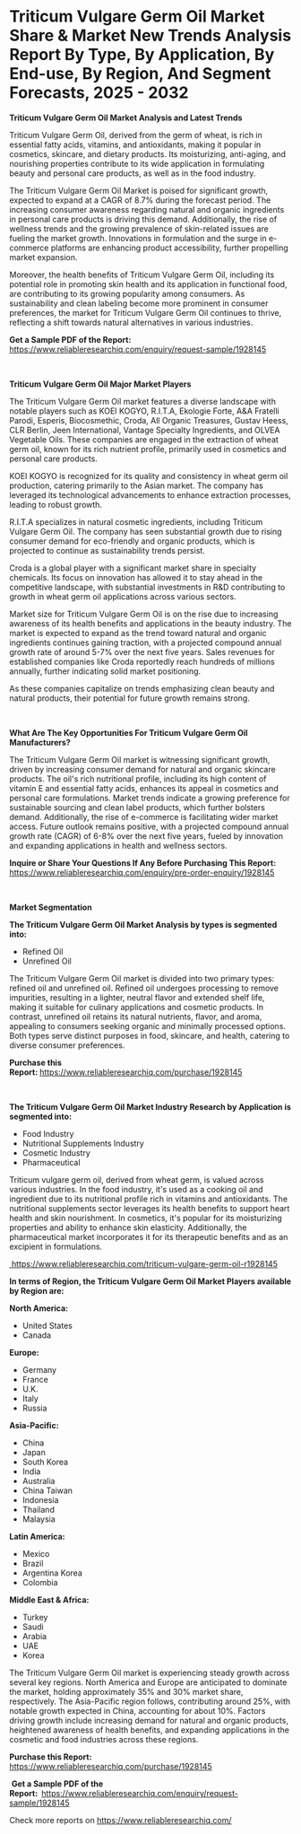 <p><h1>Triticum Vulgare Germ Oil Market Share & Market New Trends Analysis Report By Type, By Application, By End-use, By Region, And Segment Forecasts, 2025 - 2032</h1></p><p><strong>Triticum Vulgare Germ Oil Market Analysis and Latest Trends</strong></p>
<p><p>Triticum Vulgare Germ Oil, derived from the germ of wheat, is rich in essential fatty acids, vitamins, and antioxidants, making it popular in cosmetics, skincare, and dietary products. Its moisturizing, anti-aging, and nourishing properties contribute to its wide application in formulating beauty and personal care products, as well as in the food industry.</p><p>The Triticum Vulgare Germ Oil Market is poised for significant growth, expected to expand at a CAGR of 8.7% during the forecast period. The increasing consumer awareness regarding natural and organic ingredients in personal care products is driving this demand. Additionally, the rise of wellness trends and the growing prevalence of skin-related issues are fueling the market growth. Innovations in formulation and the surge in e-commerce platforms are enhancing product accessibility, further propelling market expansion.</p><p>Moreover, the health benefits of Triticum Vulgare Germ Oil, including its potential role in promoting skin health and its application in functional food, are contributing to its growing popularity among consumers. As sustainability and clean labeling become more prominent in consumer preferences, the market for Triticum Vulgare Germ Oil continues to thrive, reflecting a shift towards natural alternatives in various industries.</p></p>
<p><strong>Get a Sample PDF of the Report:&nbsp;</strong> <a href="https://www.reliableresearchiq.com/enquiry/request-sample/1928145?utm_campaign=1996&utm_medium=2&utm_source=Github&utm_content=ia&utm_term=15012025&utm_id=triticum-vulgare-germ-oil">https://www.reliableresearchiq.com/enquiry/request-sample/1928145</a></p>
<p>&nbsp;</p>
<p><strong>Triticum Vulgare Germ Oil Major Market Players</strong></p>
<p><p>The Triticum Vulgare Germ Oil market features a diverse landscape with notable players such as KOEI KOGYO, R.I.T.A, Ekologie Forte, A&A Fratelli Parodi, Esperis, Biocosmethic, Croda, All Organic Treasures, Gustav Heess, CLR Berlin, Jeen International, Vantage Specialty Ingredients, and OLVEA Vegetable Oils. These companies are engaged in the extraction of wheat germ oil, known for its rich nutrient profile, primarily used in cosmetics and personal care products.</p><p>KOEI KOGYO is recognized for its quality and consistency in wheat germ oil production, catering primarily to the Asian market. The company has leveraged its technological advancements to enhance extraction processes, leading to robust growth.</p><p>R.I.T.A specializes in natural cosmetic ingredients, including Triticum Vulgare Germ Oil. The company has seen substantial growth due to rising consumer demand for eco-friendly and organic products, which is projected to continue as sustainability trends persist.</p><p>Croda is a global player with a significant market share in specialty chemicals. Its focus on innovation has allowed it to stay ahead in the competitive landscape, with substantial investments in R&D contributing to growth in wheat germ oil applications across various sectors.</p><p>Market size for Triticum Vulgare Germ Oil is on the rise due to increasing awareness of its health benefits and applications in the beauty industry. The market is expected to expand as the trend toward natural and organic ingredients continues gaining traction, with a projected compound annual growth rate of around 5-7% over the next five years. Sales revenues for established companies like Croda reportedly reach hundreds of millions annually, further indicating solid market positioning.</p><p>As these companies capitalize on trends emphasizing clean beauty and natural products, their potential for future growth remains strong.</p></p>
<p>&nbsp;</p>
<p><strong>What Are The Key Opportunities For Triticum Vulgare Germ Oil Manufacturers?</strong></p>
<p><p>The Triticum Vulgare Germ Oil market is witnessing significant growth, driven by increasing consumer demand for natural and organic skincare products. The oil's rich nutritional profile, including its high content of vitamin E and essential fatty acids, enhances its appeal in cosmetics and personal care formulations. Market trends indicate a growing preference for sustainable sourcing and clean label products, which further bolsters demand. Additionally, the rise of e-commerce is facilitating wider market access. Future outlook remains positive, with a projected compound annual growth rate (CAGR) of 6-8% over the next five years, fueled by innovation and expanding applications in health and wellness sectors.</p></p>
<p><strong>Inquire or Share Your Questions If Any Before Purchasing This Report:</strong> <a href="https://www.reliableresearchiq.com/enquiry/pre-order-enquiry/1928145?utm_campaign=1996&utm_medium=2&utm_source=Github&utm_content=ia&utm_term=15012025&utm_id=triticum-vulgare-germ-oil">https://www.reliableresearchiq.com/enquiry/pre-order-enquiry/1928145</a></p>
<p>&nbsp;</p>
<p><strong>Market Segmentation</strong></p>
<p><strong>The Triticum Vulgare Germ Oil Market Analysis by types is segmented into:</strong></p>
<p><ul><li>Refined Oil</li><li>Unrefined Oil</li></ul></p>
<p><p>The Triticum Vulgare Germ Oil market is divided into two primary types: refined oil and unrefined oil. Refined oil undergoes processing to remove impurities, resulting in a lighter, neutral flavor and extended shelf life, making it suitable for culinary applications and cosmetic products. In contrast, unrefined oil retains its natural nutrients, flavor, and aroma, appealing to consumers seeking organic and minimally processed options. Both types serve distinct purposes in food, skincare, and health, catering to diverse consumer preferences.</p></p>
<p><strong>Purchase this Report:&nbsp;</strong><a href="https://www.reliableresearchiq.com/purchase/1928145?utm_campaign=1996&utm_medium=2&utm_source=Github&utm_content=ia&utm_term=15012025&utm_id=triticum-vulgare-germ-oil">https://www.reliableresearchiq.com/purchase/1928145</a></p>
<p>&nbsp;</p>
<p><strong>The Triticum Vulgare Germ Oil Market Industry Research by Application is segmented into:</strong></p>
<p><ul><li>Food Industry</li><li>Nutritional Supplements Industry</li><li>Cosmetic Industry</li><li>Pharmaceutical</li></ul></p>
<p><p>Triticum vulgare germ oil, derived from wheat germ, is valued across various industries. In the food industry, it's used as a cooking oil and ingredient due to its nutritional profile rich in vitamins and antioxidants. The nutritional supplements sector leverages its health benefits to support heart health and skin nourishment. In cosmetics, it's popular for its moisturizing properties and ability to enhance skin elasticity. Additionally, the pharmaceutical market incorporates it for its therapeutic benefits and as an excipient in formulations.</p></p>
<p><a href="https://www.reliableresearchiq.com/triticum-vulgare-germ-oil-r1928145?utm_campaign=1996&utm_medium=2&utm_source=Github&utm_content=ia&utm_term=15012025&utm_id=triticum-vulgare-germ-oil">&nbsp;https://www.reliableresearchiq.com/triticum-vulgare-germ-oil-r1928145</a></p>
<p><strong>In terms of Region, the Triticum Vulgare Germ Oil Market Players available by Region are:</strong></p>
<p>
    <p> <strong> North America: </strong>
        <ul>
            <li>United States</li>
            <li>Canada</li>
        </ul>
        </p> 
    <p> <strong> Europe: </strong>
        <ul>
            <li>Germany</li>
            <li>France</li>
            <li>U.K.</li>
            <li>Italy</li>
            <li>Russia</li>
        </ul>
        </p> 
    <p> <strong> Asia-Pacific: </strong>
        <ul>
            <li>China</li>
            <li>Japan</li>
            <li>South Korea</li>
            <li>India</li>
            <li>Australia</li>
            <li>China Taiwan</li>
            <li>Indonesia</li>
            <li>Thailand</li>
            <li>Malaysia</li>
        </ul>
        </p> 
    <p> <strong> Latin America: </strong>
        <ul>
            <li>Mexico</li>
            <li>Brazil</li>
            <li>Argentina Korea</li>
            <li>Colombia</li>
        </ul>
        </p> 
    <p> <strong> Middle East & Africa: </strong>
        <ul>
            <li>Turkey</li>
            <li>Saudi</li>
            <li>Arabia</li>
            <li>UAE</li>
            <li>Korea</li>
        </ul>
    </p>
    </p>
<p><p>The Triticum Vulgare Germ Oil market is experiencing steady growth across several key regions. North America and Europe are anticipated to dominate the market, holding approximately 35% and 30% market share, respectively. The Asia-Pacific region follows, contributing around 25%, with notable growth expected in China, accounting for about 10%. Factors driving growth include increasing demand for natural and organic products, heightened awareness of health benefits, and expanding applications in the cosmetic and food industries across these regions.</p></p>
<p><strong>Purchase this Report: </strong><a href="https://www.reliableresearchiq.com/purchase/1928145?utm_campaign=1996&utm_medium=2&utm_source=Github&utm_content=ia&utm_term=15012025&utm_id=triticum-vulgare-germ-oil">https://www.reliableresearchiq.com/purchase/1928145</a></p>
<p>&nbsp;<strong>Get a Sample PDF of the Report:&nbsp;&nbsp;</strong><a href="https://www.reliableresearchiq.com/enquiry/request-sample/1928145?utm_campaign=1996&utm_medium=2&utm_source=Github&utm_content=ia&utm_term=15012025&utm_id=triticum-vulgare-germ-oil">https://www.reliableresearchiq.com/enquiry/request-sample/1928145</a></p>
<p><strong></strong></p>
<p>Check more reports on <a href="https://www.reliableresearchiq.com/?utm_campaign=1996&utm_medium=2&utm_source=Github&utm_content=ia&utm_term=15012025&utm_id=triticum-vulgare-germ-oil">https://www.reliableresearchiq.com/</a></p>